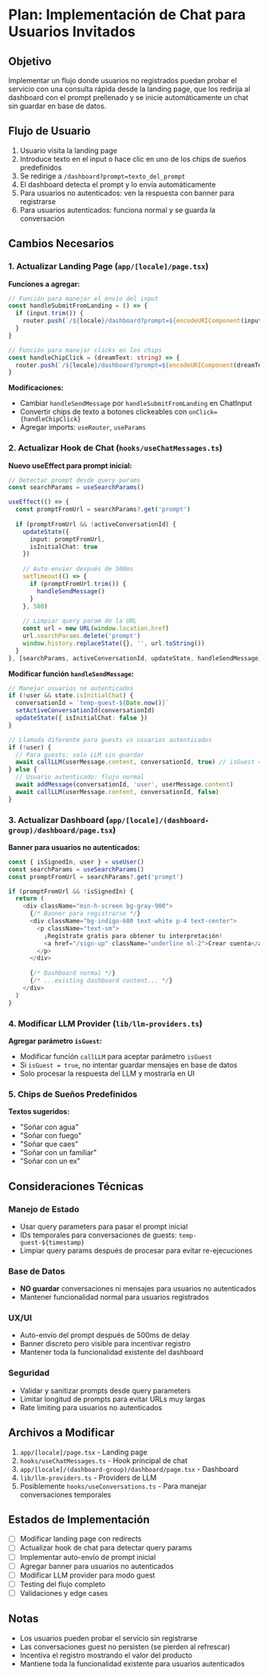 # Plan: Implementación de Chat para Usuarios Invitados

## Objetivo
Implementar un flujo donde usuarios no registrados puedan probar el servicio con una consulta rápida desde la landing page, que los redirija al dashboard con el prompt prellenado y se inicie automáticamente un chat sin guardar en base de datos.

## Flujo de Usuario
1. Usuario visita la landing page
2. Introduce texto en el input o hace clic en uno de los chips de sueños predefinidos
3. Se redirige a `/dashboard?prompt=texto_del_prompt`
4. El dashboard detecta el prompt y lo envía automáticamente
5. Para usuarios no autenticados: ven la respuesta con banner para registrarse
6. Para usuarios autenticados: funciona normal y se guarda la conversación

## Cambios Necesarios

### 1. Actualizar Landing Page (`app/[locale]/page.tsx`)

**Funciones a agregar:**
```typescript
// Función para manejar el envío del input
const handleSubmitFromLanding = () => {
  if (input.trim()) {
    router.push(`/${locale}/dashboard?prompt=${encodeURIComponent(input.trim())}`)
  }
}

// Función para manejar clicks en los chips
const handleChipClick = (dreamText: string) => {
  router.push(`/${locale}/dashboard?prompt=${encodeURIComponent(dreamText)}`)
}
```

**Modificaciones:**
- Cambiar `handleSendMessage` por `handleSubmitFromLanding` en ChatInput
- Convertir chips de texto a botones clickeables con `onClick={handleChipClick}`
- Agregar imports: `useRouter`, `useParams`

### 2. Actualizar Hook de Chat (`hooks/useChatMessages.ts`)

**Nuevo useEffect para prompt inicial:**
```typescript
// Detectar prompt desde query params
const searchParams = useSearchParams()

useEffect(() => {
  const promptFromUrl = searchParams?.get('prompt')
  
  if (promptFromUrl && !activeConversationId) {
    updateState({ 
      input: promptFromUrl,
      isInitialChat: true 
    })
    
    // Auto-enviar después de 500ms
    setTimeout(() => {
      if (promptFromUrl.trim()) {
        handleSendMessage()
      }
    }, 500)
    
    // Limpiar query param de la URL
    const url = new URL(window.location.href)
    url.searchParams.delete('prompt')
    window.history.replaceState({}, '', url.toString())
  }
}, [searchParams, activeConversationId, updateState, handleSendMessage])
```

**Modificar función `handleSendMessage`:**
```typescript
// Manejar usuarios no autenticados
if (!user && state.isInitialChat) {
  conversationId = `temp-guest-${Date.now()}`
  setActiveConversationId(conversationId)
  updateState({ isInitialChat: false })
}

// Llamada diferente para guests vs usuarios autenticados
if (!user) {
  // Para guests: solo LLM sin guardar
  await callLLM(userMessage.content, conversationId, true) // isGuest = true
} else {
  // Usuario autenticado: flujo normal
  await addMessage(conversationId, 'user', userMessage.content)
  await callLLM(userMessage.content, conversationId, false)
}
```

### 3. Actualizar Dashboard (`app/[locale]/(dashboard-group)/dashboard/page.tsx`)

**Banner para usuarios no autenticados:**
```typescript
const { isSignedIn, user } = useUser()
const searchParams = useSearchParams()
const promptFromUrl = searchParams?.get('prompt')

if (promptFromUrl && !isSignedIn) {
  return (
    <div className="min-h-screen bg-gray-900">
      {/* Banner para registrarse */}
      <div className="bg-indigo-600 text-white p-4 text-center">
        <p className="text-sm">
          ¡Regístrate gratis para obtener tu interpretación! 
          <a href="/sign-up" className="underline ml-2">Crear cuenta</a>
        </p>
      </div>
      
      {/* Dashboard normal */}
      {/* ...existing dashboard content... */}
    </div>
  )
}
```

### 4. Modificar LLM Provider (`lib/llm-providers.ts`)

**Agregar parámetro `isGuest`:**
- Modificar función `callLLM` para aceptar parámetro `isGuest`
- Si `isGuest = true`, no intentar guardar mensajes en base de datos
- Solo procesar la respuesta del LLM y mostrarla en UI

### 5. Chips de Sueños Predefinidos

**Textos sugeridos:**
- "Soñar con agua"
- "Soñar con fuego" 
- "Soñar que caes"
- "Soñar con un familiar"
- "Soñar con un ex"

## Consideraciones Técnicas

### Manejo de Estado
- Usar query parameters para pasar el prompt inicial
- IDs temporales para conversaciones de guests: `temp-guest-${timestamp}`
- Limpiar query params después de procesar para evitar re-ejecuciones

### Base de Datos
- **NO guardar** conversaciones ni mensajes para usuarios no autenticados
- Mantener funcionalidad normal para usuarios registrados

### UX/UI
- Auto-envío del prompt después de 500ms de delay
- Banner discreto pero visible para incentivar registro
- Mantener toda la funcionalidad existente del dashboard

### Seguridad
- Validar y sanitizar prompts desde query parameters
- Limitar longitud de prompts para evitar URLs muy largas
- Rate limiting para usuarios no autenticados

## Archivos a Modificar

1. `app/[locale]/page.tsx` - Landing page
2. `hooks/useChatMessages.ts` - Hook principal de chat
3. `app/[locale]/(dashboard-group)/dashboard/page.tsx` - Dashboard
4. `lib/llm-providers.ts` - Providers de LLM
5. Posiblemente `hooks/useConversations.ts` - Para manejar conversaciones temporales

## Estados de Implementación

- [ ] Modificar landing page con redirects
- [ ] Actualizar hook de chat para detectar query params
- [ ] Implementar auto-envío de prompt inicial
- [ ] Agregar banner para usuarios no autenticados
- [ ] Modificar LLM provider para modo guest
- [ ] Testing del flujo completo
- [ ] Validaciones y edge cases

## Notas
- Los usuarios pueden probar el servicio sin registrarse
- Las conversaciones guest no persisten (se pierden al refrescar)
- Incentiva el registro mostrando el valor del producto
- Mantiene toda la funcionalidad existente para usuarios autenticados